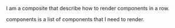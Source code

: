 I am a composite that describe how to render components in a row.

components is a list of components that I need to render.